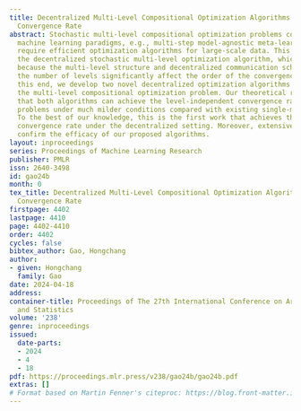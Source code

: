```yaml
---
title: Decentralized Multi-Level Compositional Optimization Algorithms with Level-Independent
  Convergence Rate
abstract: Stochastic multi-level compositional optimization problems cover many new
  machine learning paradigms, e.g., multi-step model-agnostic meta-learning, which
  require efficient optimization algorithms for large-scale data. This paper studies
  the decentralized stochastic multi-level optimization algorithm, which is challenging
  because the multi-level structure and decentralized communication scheme may make
  the number of levels significantly affect the order of the convergence rate. To
  this end, we develop two novel decentralized optimization algorithms to optimize
  the multi-level compositional optimization problem. Our theoretical results show
  that both algorithms can achieve the level-independent convergence rate for nonconvex
  problems under much milder conditions compared with existing single-machine algorithms.
  To the best of our knowledge, this is the first work that achieves the level-independent
  convergence rate under the decentralized setting. Moreover, extensive experiments
  confirm the efficacy of our proposed algorithms.
layout: inproceedings
series: Proceedings of Machine Learning Research
publisher: PMLR
issn: 2640-3498
id: gao24b
month: 0
tex_title: Decentralized Multi-Level Compositional Optimization Algorithms with Level-Independent
  Convergence Rate
firstpage: 4402
lastpage: 4410
page: 4402-4410
order: 4402
cycles: false
bibtex_author: Gao, Hongchang
author:
- given: Hongchang
  family: Gao
date: 2024-04-18
address:
container-title: Proceedings of The 27th International Conference on Artificial Intelligence
  and Statistics
volume: '238'
genre: inproceedings
issued:
  date-parts:
  - 2024
  - 4
  - 18
pdf: https://proceedings.mlr.press/v238/gao24b/gao24b.pdf
extras: []
# Format based on Martin Fenner's citeproc: https://blog.front-matter.io/posts/citeproc-yaml-for-bibliographies/
---
```

